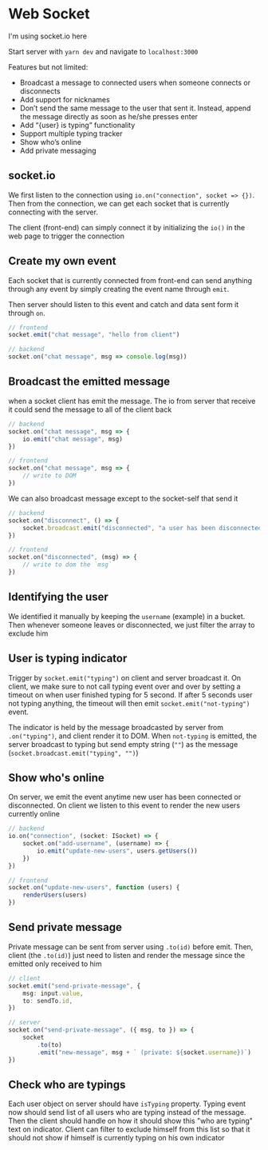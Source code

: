 # Web Socket

I'm using socket.io here

Start server with `yarn dev` and navigate to `localhost:3000`

Features but not limited:
- Broadcast a message to connected users when someone connects or disconnects
- Add support for nicknames
- Don’t send the same message to the user that sent it. Instead, append the message directly as soon as he/she presses enter
- Add “{user} is typing” functionality
- Support multiple typing tracker
- Show who’s online
- Add private messaging


## socket.io

We first listen to the connection using `io.on("connection", socket => {})`. Then from the connection, we can get each socket that is currently connecting with the server.

The client (front-end) can simply connect it by initializing the `io()` in the web page to trigger the connection


## Create my own event

Each socket that is currently connected from front-end can send anything through any event by simply creating the event name through `emit`.

Then server should listen to this event and catch and data sent form it through `on`.

```typescript
// frontend
socket.emit("chat message", "hello from client")

// backend
socket.on("chat message", msg => console.log(msg))
```


## Broadcast the emitted message

when a socket client has emit the message. The io from server that receive it could send the message to all of the client back

```typescript
// backend
socket.on("chat message", msg => {
    io.emit("chat message", msg)
})

// frontend
socket.on("chat message", msg => {
    // write to DOM
})
```

We can also broadcast message except to the socket-self that send it
```typescript
// backend
socket.on("disconnect", () => {
    socket.broadcast.emit("disconnected", "a user has been disconnected")
})

// frontend
socket.on("disconnected", (msg) => {
    // write to dom the `msg`
})
```

## Identifying the user

We identified it manually by keeping the `username` (example) in a bucket. Then whenever someone leaves or disconnected, we just filter the array 
to exclude him


## User is typing indicator

Trigger by `socket.emit("typing")` on client and server broadcast it. On client, we make sure to not call typing event over and over
by setting a timeout on when user finished typing for 5 second. If after 5 seconds user not typing anything, the timeout will then emit
`socket.emit("not-typing")` event. 

The indicator is held by the message broadcasted by server from `.on("typing")`, and client render it to DOM. When `not-typing` is emitted,
the server broadcast to typing but send empty string (`""`) as the message (`socket.broadcast.emit("typing", "")`)

## Show who's online

On server, we emit the event anytime new user has been connected or disconnected. On client we listen to this event to render the new users currently online
```typescript
// backend
io.on("connection", (socket: ISocket) => {
    socket.on("add-username", (username) => {
        io.emit("update-new-users", users.getUsers())
    })
})

// frontend
socket.on("update-new-users", function (users) {
    renderUsers(users)
})
```

## Send private message

Private message can be sent from server using `.to(id)` before emit. Then, client (the `.to(id)`) just need to listen and render the message since 
the emitted only received to him

```typescript
// client
socket.emit("send-private-message", {
    msg: input.value,
    to: sendTo.id,
})

// server
socket.on("send-private-message", ({ msg, to }) => {
    socket
        .to(to)
        .emit("new-message", msg + ` (private: ${socket.username})`)
})
```

## Check who are typings

Each user object on server should have `isTyping` property. Typing event now should send list of all users who are typing instead of the message.
Then the client should handle on how it should show this "who are typing" text on indicator. Client can filter to exclude himself from this list so that 
it should not show if himself is currently typing on his own indicator
